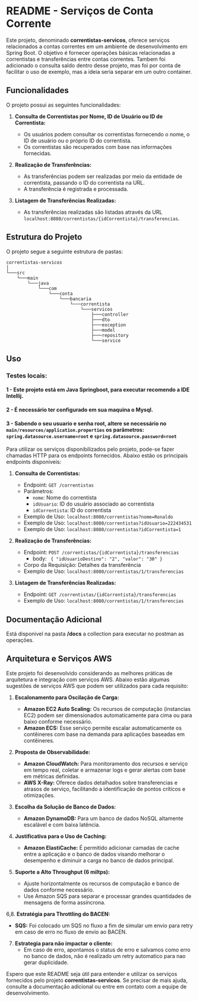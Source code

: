 # README - Serviços de Conta Corrente

Este projeto, denominado **correntistas-servicos**, oferece serviços relacionados a contas correntes em um ambiente de desenvolvimento em Spring Boot. O objetivo é fornecer operações básicas relacionadas a correntistas e transferências entre contas correntes.
Tambem foi adicionado o consulta saldo dentro desse projeto, mas foi por conta de facilitar o uso de exemplo, mas a ideia seria separar em um outro container.

## Funcionalidades

O projeto possui as seguintes funcionalidades:

1. **Consulta de Correntistas por Nome, ID de Usuário ou ID de Correntista:**
   - Os usuários podem consultar os correntistas fornecendo o nome, o ID de usuário ou o próprio ID do correntista.
   - Os correntistas são recuperados com base nas informações fornecidas.

2. **Realização de Transferências:**
   - As transferências podem ser realizadas por meio da entidade de correntista, passando o ID do correntista na URL.
   - A transferência é registrada e processada.

3. **Listagem de Transferências Realizadas:**
   - As transferências realizadas são listadas através da URL `localhost:8080/correntistas/{idCorrentista}/transferencias`.

## Estrutura do Projeto

O projeto segue a seguinte estrutura de pastas:
```plaintext
correntistas-servicos
│   
└───src
    └───main
        └───java
            └───com
                └───conta
                    └───bancaria
                        └───correntista
                            └───servicos
                                ├───controller
                                ├───dto
                                ├───exception
                                ├───model
                                ├───repository
                                └───service
```

## Uso

### Testes locais: 
#### 1 - Este projeto está em Java Springboot, para executar recomendo a IDE Intellij. 
#### 2 - É necessário ter configurado em sua maquina o Mysql.
#### 3 - Sabendo o seu usuario e senha root, altere se necessário no `main/resources/application.properties` os parâmetros: `spring.datasource.username=root` e `spring.datasource.password=root`
Para utilizar os serviços disponibilizados pelo projeto, pode-se fazer chamadas HTTP para os endpoints fornecidos. Abaixo estão os principais endpoints disponíveis:

1. **Consulta de Correntistas:**
   - Endpoint: `GET /correntistas`
   - Parâmetros:
      - `nome`: Nome do correntista
      - `idUsuario`: ID do usuário associado ao correntista
      - `idCorrentista`: ID do correntista
   - Exemplo de Uso: `localhost:8080/correntistas?nome=Ronaldo`
   - Exemplo de Uso: `localhost:8080/correntistas?idUsuario=222434531`
   - Exemplo de Uso: `localhost:8080/correntistas?idCorrentista=1`

2. **Realização de Transferências:**
   - Endpoint: `POST /correntistas/{idCorrentista}/transferencias`
     - body:
        `` {
       "idUsuarioDestino": "2",
       "valor": "30"
       }``
   - Corpo da Requisição: Detalhes da transferência
   - Exemplo de Uso: `localhost:8080/correntistas/1/transferencias`

3. **Listagem de Transferências Realizadas:**
   - Endpoint: `GET /correntistas/{idCorrentista}/transferencias`
   - Exemplo de Uso: `localhost:8080/correntistas/1/transferencias`

## Documentação Adicional

Está disponivel na pasta **/docs** a collection para executar no postman as operações. 

## Arquitetura e Serviços AWS

Este projeto foi desenvolvido considerando as melhores práticas de arquitetura e integração com serviços AWS. Abaixo estão algumas sugestões de serviços AWS que podem ser utilizados para cada requisito:

1. **Escalonamento para Oscilação de Carga:**
   - **Amazon EC2 Auto Scaling:** Os recursos de computação (instancias EC2) podem ser dimensionados automaticamente para cima ou para baixo conforme necessário.
   - **Amazon ECS:** Esse serviço permite escalar automaticamente os contêineres com base na demanda para aplicações baseadas em contêineres.

2. **Proposta de Observabilidade:**
   - **Amazon CloudWatch:** Para monitoramento dos recursos e serviço em tempo real, coletar e armazenar logs e gerar alertas com base em métricas definidas.
   - **AWS X-Ray:** Oferece dados detalhados sobre transferencias e atrasos de serviço, facilitando a identificação de pontos críticos e otimizações.

3. **Escolha da Solução de Banco de Dados:**
   - **Amazon DynamoDB:** Para um banco de dados NoSQL altamente escalável e com baixa latência.

4. **Justificativa para o Uso de Caching:**
   - **Amazon ElastiCache:** É permitido adicionar camadas de cache entre a aplicação e o banco de dados visando melhorar o desempenho e diminuir a carga no banco de dados principal.

5. **Suporte a Alto Throughput (6 miltps):**
   - Ajuste horizontalmente os recursos de computação e banco de dados conforme necessário.
   - Use Amazon SQS para separar e processar grandes quantidades de mensagens de forma assíncrona.

6,8. **Estratégia para Throttling do BACEN:**
- **SQS:** Foi colocado um SQS no fluxo a fim de simular um envio para retry em caso de erro no fluxo de envio ao BACEN.

7. **Estrategia para não impactar o cliente:**
   - Em caso de erro, apontamos o status de erro e salvamos como erro no banco de dados, não é realizado um retry automatico para nao gerar duplicidade.

Espero que este README seja útil para entender e utilizar os serviços fornecidos pelo projeto **correntistas-servicos**. Se precisar de mais ajuda, consulte a documentação adicional ou entre em contato com a equipe de desenvolvimento.